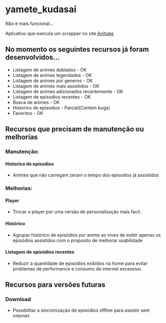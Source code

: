 # yamete_kudasai

Não é mais funcional...

Aplicativo que executa um scrapper no site [Anitube](https://www.anitube.site)

## No momento os seguintes recursos já foram desenvolvidos...

- Listagem de animes dublados - OK
- Listagem de animes legendados - OK
- Listagem de animes por generos - OK
- Listagem de animes mais assistidos - OK
- Listagem de animes adicionados recentemente - OK
- Listagem de episodios recentes - OK
- Busca de animes - OK
- Historico de episodios - Parcial(Contem bugs)
- Favoritos - OK

## Recursos que precisam de manutenção ou melhorias

### Manutenção:
#### Historico de episodios
-  Animes que não carregam zeram o tempo dos episodios já assistidos

### Melhorias:
#### Player
- Trocar o player por uma versão de personalização mais facil.
#### Histórico
- Agrupar histórico de episódios por anime ao inves de exibir apenas os episódios assistidos com o proposito de melhorar usabilidade

#### Listagem de episódios recentes
- Reduzir a quantidade de episódios exibidos na home para evitar problemas de performance e consumo de internet excessivo.

## Recursos para versões futuras

### Download
- Possibilitar a sincronização de episódios offline para assistir sem internet.
